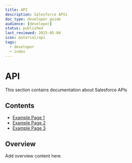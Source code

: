 ```yaml
---
title: API
description: Salesforce APIs
doc_type: developer_guide
audience: [developer]
status: published
last_reviewed: 2025-05-04
icon: material/api
tags:
  - developer
  - index
---
```


# API

This section contains documentation about Salesforce APIs

## Contents

- [Example Page 1](#)
- [Example Page 2](#)
- [Example Page 3](#)

## Overview

Add overview content here.

